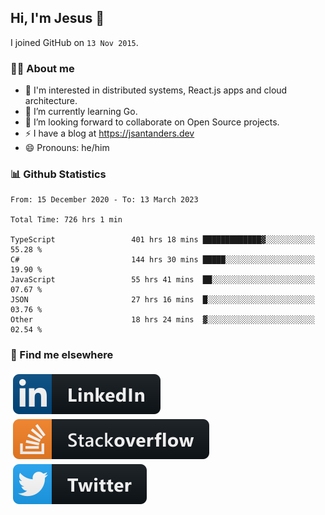## Hi, I'm Jesus 👋

I joined GitHub on `13 Nov 2015`.

<!-- Talking about you -->

### 👨‍💻 About me

- 👦 I'm interested in distributed systems, React.js apps and cloud architecture.
- 🌱 I’m currently learning Go.
- 👯 I’m looking forward to collaborate on Open Source projects.
- ⚡️ I have a blog at <https://jsantanders.dev>
- 😄 Pronouns: he/him

### 📊 Github Statistics

<!--START_SECTION:waka-->

```text
From: 15 December 2020 - To: 13 March 2023

Total Time: 726 hrs 1 min

TypeScript                 401 hrs 18 mins █████████████▓░░░░░░░░░░░   55.28 %
C#                         144 hrs 30 mins █████░░░░░░░░░░░░░░░░░░░░   19.90 %
JavaScript                 55 hrs 41 mins  ██░░░░░░░░░░░░░░░░░░░░░░░   07.67 %
JSON                       27 hrs 16 mins  █░░░░░░░░░░░░░░░░░░░░░░░░   03.76 %
Other                      18 hrs 24 mins  ▓░░░░░░░░░░░░░░░░░░░░░░░░   02.54 %
```

<!--END_SECTION:waka-->

### 📢 Find me elsewhere

<p>
  <a target="_blank" href="https://linkedin.com/in/jsantanders">
    <img src="https://github.com/jsantanders/jsantanders/blob/master/img/linkedin.svg" alt="LinkedIn" style="vertical-align:top; margin:4px">
  </a>
  
  <a target="_blank" href="https://stackoverflow.com/users/7318331/jesus-santander">
    <img src="https://github.com/jsantanders/jsantanders/blob/master/img/stackoverflow.svg" alt="StackOverflow" style="vertical-align:top; margin:4px">
  </a>
  
  <a target="_blank" href="http://twitter.com/jsantanders">
    <img src="https://github.com/jsantanders/jsantanders/blob/master/img/twitter.svg" alt="Twitter" style="vertical-align:top; margin:4px">
  </a>
</p>
